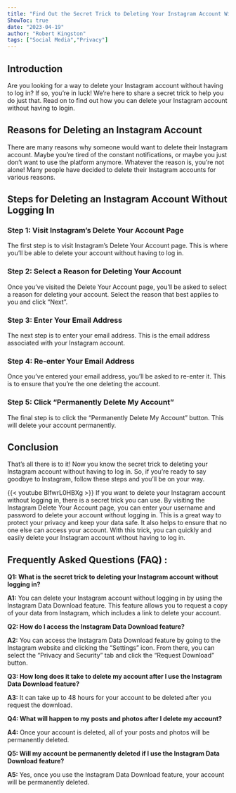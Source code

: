 ```yaml
---
title: "Find Out the Secret Trick to Deleting Your Instagram Account Without Logging In!"
ShowToc: true 
date: "2023-04-19"
author: "Robert Kingston" 
tags: ["Social Media","Privacy"]
---
```

## Introduction
Are you looking for a way to delete your Instagram account without having to log in? If so, you’re in luck! We’re here to share a secret trick to help you do just that. Read on to find out how you can delete your Instagram account without having to login.

## Reasons for Deleting an Instagram Account
There are many reasons why someone would want to delete their Instagram account. Maybe you’re tired of the constant notifications, or maybe you just don’t want to use the platform anymore. Whatever the reason is, you’re not alone! Many people have decided to delete their Instagram accounts for various reasons.

## Steps for Deleting an Instagram Account Without Logging In

### Step 1: Visit Instagram’s Delete Your Account Page
The first step is to visit Instagram’s Delete Your Account page. This is where you’ll be able to delete your account without having to log in.

### Step 2: Select a Reason for Deleting Your Account
Once you’ve visited the Delete Your Account page, you’ll be asked to select a reason for deleting your account. Select the reason that best applies to you and click “Next”.

### Step 3: Enter Your Email Address
The next step is to enter your email address. This is the email address associated with your Instagram account.

### Step 4: Re-enter Your Email Address
Once you’ve entered your email address, you’ll be asked to re-enter it. This is to ensure that you’re the one deleting the account.

### Step 5: Click “Permanently Delete My Account”
The final step is to click the “Permanently Delete My Account” button. This will delete your account permanently.

## Conclusion
That’s all there is to it! Now you know the secret trick to deleting your Instagram account without having to log in. So, if you’re ready to say goodbye to Instagram, follow these steps and you’ll be on your way.

{{< youtube BlfwrL0HBXg >}} 
If you want to delete your Instagram account without logging in, there is a secret trick you can use. By visiting the Instagram Delete Your Account page, you can enter your username and password to delete your account without logging in. This is a great way to protect your privacy and keep your data safe. It also helps to ensure that no one else can access your account. With this trick, you can quickly and easily delete your Instagram account without having to log in.

## Frequently Asked Questions (FAQ) :
**Q1: What is the secret trick to deleting your Instagram account without logging in?**

**A1:** You can delete your Instagram account without logging in by using the Instagram Data Download feature. This feature allows you to request a copy of your data from Instagram, which includes a link to delete your account.

**Q2: How do I access the Instagram Data Download feature?**

**A2:** You can access the Instagram Data Download feature by going to the Instagram website and clicking the “Settings” icon. From there, you can select the “Privacy and Security” tab and click the “Request Download” button.

**Q3: How long does it take to delete my account after I use the Instagram Data Download feature?**

**A3:** It can take up to 48 hours for your account to be deleted after you request the download.

**Q4: What will happen to my posts and photos after I delete my account?**

**A4:** Once your account is deleted, all of your posts and photos will be permanently deleted.

**Q5: Will my account be permanently deleted if I use the Instagram Data Download feature?**

**A5:** Yes, once you use the Instagram Data Download feature, your account will be permanently deleted.


